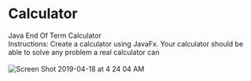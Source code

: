 # Calculator
Java End Of Term Calculator <br> 
Instructions: Create a calculator using JavaFx. Your calculator should be able to solve any problem a real calculator can <br><br>
![Screen Shot 2019-04-18 at 4 24 04 AM](https://user-images.githubusercontent.com/29080731/56347400-32635180-6192-11e9-980b-e0a3f74137dd.png)

